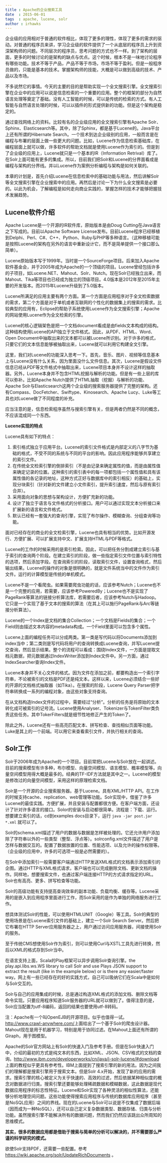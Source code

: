 ```yaml
---
title : Apache的企业搜索工具
date  : 2015-06-01
tags  : apache, lucene, solr
author : irhawks
---
```


企业级的应用相对于普通的软件相比，体现了更多的理性，体现了更多的需求的驱动。对普通的程序员来讲，学习企业级的软件提供了一个从底层的程序员上升到资深架构师的问题。不同层次的程序员，思考问题的方式也不一样。到了架构的层面，更多的时候讨论的是架构的缺点与优点。这个时候，根本不是一味地讨论程序有哪些功能。技术不等于产品，产品不等于市场，市场不等于盈利。但是一般程序员做的，只能是基本的技术。掌握架构师的技能，大概是可以做到高级的技术、产品以及市场。

不多说然它的事情。今天的主要的目的是帮助实现一个全文搜索引擎。全文搜索引擎在企业中的应用可以说是信息检索的一个重要的应用。整个的框架的部分为自然语言处理等奠定了基础。没有人工智能的时候，可以是传统的检索的方式。有人工智能与自然语言处理的时候，可以以插件的形式提供新的功能。但是这个架构是稳定的。

通过查找网络上的资料。比较有名的企业级应用的全文搜索引擎有Apache Solr、Sphinx、Elasticsearch等。其中，除了Sphinx，都是基于Lucene的。Java平台上还有所谓的Hibernate Search。一个技术到达企业级别的应用，一般而言是在编程与布署的层面上做一些更大的问题。比如，Lucene作为信息检索基础库，在编程层面上就可以做，许多软件的帮助文档就是使用Lucene作为索引的。但是到了企业级的应用上，Lucene就只是一个基本的IR（Information Retrival）库了。在Solr上面可能有更多的集成。所以，目前我们把Solr和Lucene的分界面看成是编程与架构的分界线。并以Lucene作为案例分析编程与架构是如何关联的。

本章的计划是，首先介绍Lucene在信息检索中的基础功能与用法，然后讲解Solr等全文搜索引擎在企业搜索中的应用。再然后是讨论一下为什么全文搜索是必要的。以此为机会，了解编程是如何走向商业实践的，掌握怎样的技术才能够把握技术发展趋势。

Lucene软件介绍
------------------------------------------------------

Apache Lucene是一个开源的IR软件库，原始版本是由Doug Cutting在Java语言之下写成的。目前以Apache Software License发布。目前Lucene程序已经移植到Delphi、Perl、C\#、C++、Python、Ruby与PHP等多种语言。（这种移植可能是按照Lucene的架构在另外的语言中重新设计它，而不是简单提供一个接口那么简单）。

Lucene原始版本写于1999年。当时是一个SourceForge项目。后来加入Apache软件基金会，并于2005年成为Apache的一个顶级的项目。Lucene曾经包括许多的子项目，如Lucene.NET、Mahout、Solr、Nutch。现在Solr已经独立出来，而Mahout、Tika等项目也已经成为独立的顶级项目。4.0版本是2012年至2015年主要的开发版本。而2015年Lucene升级到了5.0版本。

Lucene所满足的应用主要有两个方面。第一个方面是应用程序对于全文检索数据的需求，第二个方面是对于单机或者互联网的个性化的数据集上的搜索的需求。比较典型的应用有，Eclipse的帮助子系统使用Lucene作为全文搜索引擎；Apache的网站使用Lucene作为全文检索的引擎。

Lucene的核心逻辑架色是把一个文档document看成是由fields文本构成的结构。这种结构使用Lucene的API独立于文件格式。因此，从PDF、HTML、Word、Open Document中抽取出来的文本都可以被Lucene所识别。对于许多的格式，只要它们的文本信息能够被抽取出来，Lucene就可以利用它构建全文引擎。

这里，我们对Lucene的功能深入思考一下。首先，音乐、图片、视频等信息基本上与Lucene没有什么关系，因为里面没什么文件信息。其次，Lucene是假设文件信息已经从PDF等文件格式中抽取出来，Lucene项目本身并不设计这样的抽取器。另外，Lucene本身并不包含HTML挖掘与解析的功能。但是有一些上层的库可以弥补。比如Apache Nutch提供了HTML抽取（挖掘）与解析的功能、Apache Solr与Elasticsearch这两个企业级的搜索服务器提供了完整的架构。还有Compass、DocFetcher、Swiftype、Kinosearch、Apache Lucy、Luke等工具也对Lucene做了不同程度的补充。

应当注意的是，信息检索程序虽然与搜索引擎有关，但是两者仍然是不同的概念，不应该混成同一个东西。

**Lucene实现的特点**

Lucene具有如下的特点：

1.  索引格式独立于应用平台。Lucene的索引文件格式是内部定义的八字节为基础的格式，不受不同的系统与不同的平台的影响。因此应用程序能够共享建立的索引文件。
2.  在传统全文检索引擎的倒排索引（不是由记录来确定属性的值，而是由属性值来确定记录的位置。这种索引的索引表中的每一项都包括一个属性值和具有该属性值的各记录的地址，这种方式正好与数据库中的索引相反）的基础上，实现分块索引（针对新的文件建立小文件索引，提升索引速度，然后与原有索引合并）。
3.  采用面向对象的思想与架构设计，方便扩充新的功能。
4.  设计了独立于语言与文件格式的分析接口。用户可以通过实现文本分析接口来扩展新的语言和文件格式。
5.  默认已经有一套强大的查询引擎，实现了布尔操作、模糊查询、分组查询等功能。

面对已经存在的商业的全文检索引擎，Lucene也具有相当的优势。比如开源发行、方便扩展、可以扩展支持中文、扩展支持HTML与PDF等格式。

Lucene的工作的时候采用的是索引检索。因此，可以把任务分割成建立索引与基于索引的查询两个阶段。在建立索引的阶段，做一些指定索引文件位置与索引特性的选项，然后添加字段。在查询索引的阶段，读取索引文件，设置查询格式，然后输出结果。Lucene的操作的对象是很明确的，就是文件系统当中的文件作为索引文件。运行的计算模型是传统的单机模式。

Lucene不是一个看爬虫。如果需要爬虫功能的话，应该参考Nutch；Lucene也不是一个完整的应用，若需要，应该参考PoweredBy；Lucene也不是实现了PageRank等算法的链接分析算法库，若需要后者，应该参考Nutch与Hadoop。它只是一个实现了基于文本的搜索的算法（在其上可以施行PageRank与Arc等链接分析算法）。

Lucene的一个Index是文档的集合Collection；一个文档是Fields的集合；一个Field则由描述文本内容的metadata构成。一个Field里面可以包含多个属性。

Lucene上面的编程任务可以分成两类。第一类是写代码以将Documents添加到index当中；第二类则是写代码将用户的查询转换成Lucene查询，并写Lucene提交查询，然后显示结果。整个的流程可以看成：围绕Index文件，一方面是提取文档元数据，把元数据通过IndexWriter添加到Index文件中。另一方面，通过IndexSearcher查询Index文件。

Lucene本身并不关心文件的格式。因为文件在添加之前，都要构造出一个索引字符串，不论被索引的文档是PDF还是纯文本。这样以来，Lucene必须结合一些好的开源的文档格式抽取器（如Tika）。在搜索的阶段，Lucene
Query Parser把字符串转换成一系列的编程对象，由这些对象支持查询。

在从文档构造Index文件的过程中，需要经过“分析”。分析的任务是将原始的文本转化成可被索引的记号流。Lucene使用Analyser、Tokenizer与TokenFilter类负责这些任务。其中TokerFilters就是细节性地修正产生的Token了。

除此之外，Lucene还有一些高亮匹配文本、拼写检查、查找相似页面等功能。Luke是其上的一个前端。可以用它来查看索引文件，并执行相关的查询。

Solr工作
------------------------------------------------

Solr于2006年成为Apache的一个项目。目前常把Lucene与Solr放在一起讲述。目前的搜索模型有许多种，布尔模型、向量空间模型、语言模型、概率模型等。向量空间模型用得大概是最多的。经典的TF-IDF方法就是其中之一。Lucene的模型是修改过的向量空间模型，采用这样的原理检索文档。

Solr是一个开源的企业搜索服务器。基于Lucene。具有XML/HTTP
API。在工作的时候支持cache、replication、web管理等功能。Solr实现中，借鉴了许多Lucene的最佳实践。方便扩展，并且安装与配置都很方便。在客户端方面，还设计了针对许多语言的接口。Solor的安装与启动都很简单。流程是：下载、运行。想要建立索引的话，cd到examples
docs目录下，运行 `java -jar post.jar *.xml` 就可以了。

Solr的schema.xml描述了用户的数据与数据是怎样被处理的。它还允许用户添加除了字符串以外的一些类型（整型、浮点等）。solrconfig.xml文件描述了用户是怎样与数据交互的。配置了数据放置的位置、性能选项、以及允许的操作权限等。（企业级的应用中，许多的可选项一般是必然需要的）。

在Solr中添加索引一般需要客户端通过HTTP发送XML格式的文档表示添加索引的企图。通过HTTP与XML格式请求，客户端也可以完成删除文档、更新文档的操作。同样地，想要搜索文件，也通过客户端连接HTTP的方式请求指定的URL。Solr也有高亮、更多、拼写检查等功能。

Solr的高级功能有支持提高查询效率的副本功能、负载均衡、缓存等。Lucene采用的是嵌入到应用程序里面进行工作，而Solr采用的是作为单独的网络服务进行工作。

想具体测试Solr的性能，可以使用HTMLUNIT（Google）等工具。Solr的典型的使用场景是在Lucene索引文件的基础上，建立一个Solr Search Server。然后把它布署在HTTP Server应用服务器之上，用户通过访问应用服务器，间接使用Solr的服务。

至于传统CMS想使用Solr作为索引，则可以使用Curl与XSTL工具先进行转换，然后以XML的格式存到Solr当中。

在语言支持上面，Scala的Play框架可以异步调用Solr查询引擎。the play.api.libs.ws.WS library to call Solr and use Plays JSON support to extract the result (like in the example below) or is there any easier/faster way。网上有一些已经存在的好的实践方式，自己可以吸纳它们在Scala中是如何与Solr交互的。

Solr与自己的应用集成的时候，总是通过构造XML格式的添加文档、删除文档等命令实现。只要应用程序知道Solr服务器的URL就可以做到了。值得注意的是，Solr应当配置为utf-8编码，返回的结果也要使用utf-8转码。

注：Apache有一个叫OpenEJB的开源项目。似乎也值得一试。<http://www.crawl-anywhere.com/>上面给出了一个基于Solr的爬虫设计器。Mahout现在是用于机器学习，特别是用于协同过滤。在Mahout上面还有所谓的Giraph，用于图模型。

Apache的Solr官方网站上有Solr的快速入门及参考手册。但是在Solr快速入门中，介绍的最初的方式是纯文本的东西，比如XML、JSON、CSV格式的文档的查询。<http://www.ibm.com/developerworks/cn/java/j-solr-lucene/#download>上面的教程似乎更具有参考性。IBM上面提到了搜索引擎的新的用法。因为之间我们的理解都是搜索引擎用于搜索文本。但是Solr 4.x开始，发现了新的应用的需求。搜索引擎的核心被定义为关乎快速的、高效的过滤，然后依据某种相似度的概念对数据进行归类。搜索引擎还要能够处理稀疏数据和模糊数据，这此数据是现代数据应用程序的标志性特征。Lucene和Solr实现了各种灵活的相似性算法，还能够分析地理空间问题。这些功能使得搜索应用程序与传统的数据库应用程序（甚至是NoSQL应用）之间的界线。现在的Lucene与Solr可以说是不仅集成了数据后端（因而成为一种NoSQL），还可以自己定义复杂数据类型、数据存储、归类与分析功能。虽然搜索引擎不能解决所有的数据问题，然而我们仍然应该跳出众所周知的思维模式。

**其实，很多的数据应用都是借助于搜索与简单的分析可以解决的，并不需要那么严谨的科学研究的模式。**

欲使Solr支持PDF，还需要一些配置。参考<https://wiki.apache.org/solr/UpdateRichDocuments> 。
